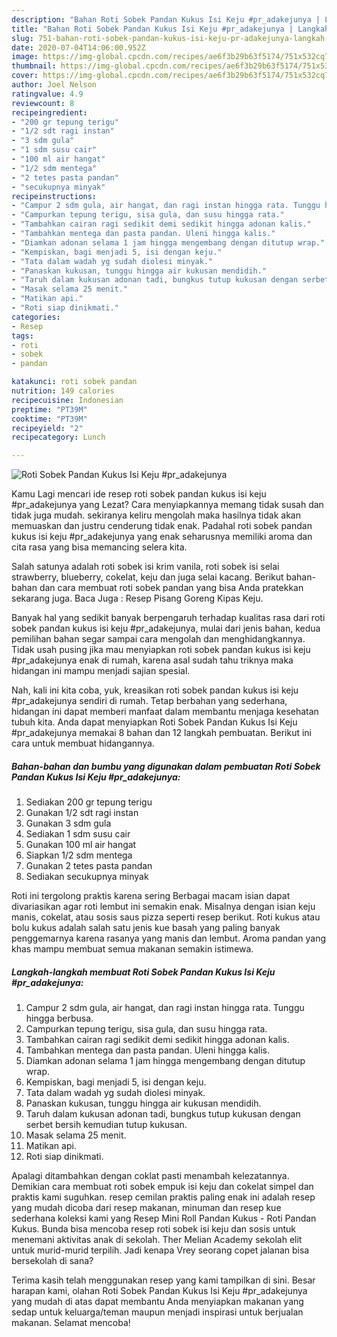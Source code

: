 ```yaml
---
description: "Bahan Roti Sobek Pandan Kukus Isi Keju #pr_adakejunya | Langkah Membuat Roti Sobek Pandan Kukus Isi Keju #pr_adakejunya Yang Enak Dan Lezat"
title: "Bahan Roti Sobek Pandan Kukus Isi Keju #pr_adakejunya | Langkah Membuat Roti Sobek Pandan Kukus Isi Keju #pr_adakejunya Yang Enak Dan Lezat"
slug: 751-bahan-roti-sobek-pandan-kukus-isi-keju-pr-adakejunya-langkah-membuat-roti-sobek-pandan-kukus-isi-keju-pr-adakejunya-yang-enak-dan-lezat
date: 2020-07-04T14:06:00.952Z
image: https://img-global.cpcdn.com/recipes/ae6f3b29b63f5174/751x532cq70/roti-sobek-pandan-kukus-isi-keju-pr_adakejunya-foto-resep-utama.jpg
thumbnail: https://img-global.cpcdn.com/recipes/ae6f3b29b63f5174/751x532cq70/roti-sobek-pandan-kukus-isi-keju-pr_adakejunya-foto-resep-utama.jpg
cover: https://img-global.cpcdn.com/recipes/ae6f3b29b63f5174/751x532cq70/roti-sobek-pandan-kukus-isi-keju-pr_adakejunya-foto-resep-utama.jpg
author: Joel Nelson
ratingvalue: 4.9
reviewcount: 8
recipeingredient:
- "200 gr tepung terigu"
- "1/2 sdt ragi instan"
- "3 sdm gula"
- "1 sdm susu cair"
- "100 ml air hangat"
- "1/2 sdm mentega"
- "2 tetes pasta pandan"
- "secukupnya minyak"
recipeinstructions:
- "Campur 2 sdm gula, air hangat, dan ragi instan hingga rata. Tunggu hingga berbusa."
- "Campurkan tepung terigu, sisa gula, dan susu hingga rata."
- "Tambahkan cairan ragi sedikit demi sedikit hingga adonan kalis."
- "Tambahkan mentega dan pasta pandan. Uleni hingga kalis."
- "Diamkan adonan selama 1 jam hingga mengembang dengan ditutup wrap."
- "Kempiskan, bagi menjadi 5, isi dengan keju."
- "Tata dalam wadah yg sudah diolesi minyak."
- "Panaskan kukusan, tunggu hingga air kukusan mendidih."
- "Taruh dalam kukusan adonan tadi, bungkus tutup kukusan dengan serbet bersih kemudian tutup kukusan."
- "Masak selama 25 menit."
- "Matikan api."
- "Roti siap dinikmati."
categories:
- Resep
tags:
- roti
- sobek
- pandan

katakunci: roti sobek pandan 
nutrition: 149 calories
recipecuisine: Indonesian
preptime: "PT39M"
cooktime: "PT39M"
recipeyield: "2"
recipecategory: Lunch

---
```



![Roti Sobek Pandan Kukus Isi Keju #pr_adakejunya](https://img-global.cpcdn.com/recipes/ae6f3b29b63f5174/751x532cq70/roti-sobek-pandan-kukus-isi-keju-pr_adakejunya-foto-resep-utama.jpg)

Kamu Lagi mencari ide resep roti sobek pandan kukus isi keju #pr_adakejunya yang Lezat? Cara menyiapkannya memang tidak susah dan tidak juga mudah. sekiranya keliru mengolah maka hasilnya tidak akan memuaskan dan justru cenderung tidak enak. Padahal roti sobek pandan kukus isi keju #pr_adakejunya yang enak seharusnya memiliki aroma dan cita rasa yang bisa memancing selera kita.

Salah satunya adalah roti sobek isi krim vanila, roti sobek isi selai strawberry, blueberry, cokelat, keju dan juga selai kacang. Berikut bahan-bahan dan cara membuat roti sobek pandan yang bisa Anda pratekkan sekarang juga. Baca Juga : Resep Pisang Goreng Kipas Keju.

Banyak hal yang sedikit banyak berpengaruh terhadap kualitas rasa dari roti sobek pandan kukus isi keju #pr_adakejunya, mulai dari jenis bahan, kedua pemilihan bahan segar sampai cara mengolah dan menghidangkannya. Tidak usah pusing jika mau menyiapkan roti sobek pandan kukus isi keju #pr_adakejunya enak di rumah, karena asal sudah tahu triknya maka hidangan ini mampu menjadi sajian spesial.


Nah, kali ini kita coba, yuk, kreasikan roti sobek pandan kukus isi keju #pr_adakejunya sendiri di rumah. Tetap berbahan yang sederhana, hidangan ini dapat memberi manfaat dalam membantu menjaga kesehatan tubuh kita. Anda dapat menyiapkan Roti Sobek Pandan Kukus Isi Keju #pr_adakejunya memakai 8 bahan dan 12 langkah pembuatan. Berikut ini cara untuk membuat hidangannya.

<!--inarticleads1-->

##### Bahan-bahan dan bumbu yang digunakan dalam pembuatan Roti Sobek Pandan Kukus Isi Keju #pr_adakejunya:

1. Sediakan 200 gr tepung terigu
1. Gunakan 1/2 sdt ragi instan
1. Gunakan 3 sdm gula
1. Sediakan 1 sdm susu cair
1. Gunakan 100 ml air hangat
1. Siapkan 1/2 sdm mentega
1. Gunakan 2 tetes pasta pandan
1. Sediakan secukupnya minyak


Roti ini tergolong praktis karena sering Berbagai macam isian dapat divariasikan agar roti lembut ini semakin enak. Misalnya dengan isian keju manis, cokelat, atau sosis saus pizza seperti resep berikut. Roti kukus atau bolu kukus adalah salah satu jenis kue basah yang paling banyak penggemarnya karena rasanya yang manis dan lembut. Aroma pandan yang khas mampu membuat semua makanan semakin istimewa. 

<!--inarticleads2-->

##### Langkah-langkah membuat Roti Sobek Pandan Kukus Isi Keju #pr_adakejunya:

1. Campur 2 sdm gula, air hangat, dan ragi instan hingga rata. Tunggu hingga berbusa.
1. Campurkan tepung terigu, sisa gula, dan susu hingga rata.
1. Tambahkan cairan ragi sedikit demi sedikit hingga adonan kalis.
1. Tambahkan mentega dan pasta pandan. Uleni hingga kalis.
1. Diamkan adonan selama 1 jam hingga mengembang dengan ditutup wrap.
1. Kempiskan, bagi menjadi 5, isi dengan keju.
1. Tata dalam wadah yg sudah diolesi minyak.
1. Panaskan kukusan, tunggu hingga air kukusan mendidih.
1. Taruh dalam kukusan adonan tadi, bungkus tutup kukusan dengan serbet bersih kemudian tutup kukusan.
1. Masak selama 25 menit.
1. Matikan api.
1. Roti siap dinikmati.


Apalagi ditambahkan dengan coklat pasti menambah kelezatannya. Demikian cara membuat roti sobek empuk isi keju dan cokelat simpel dan praktis kami suguhkan. resep cemilan praktis paling enak ini adalah resep yang mudah dicoba dari resep makanan, minuman dan resep kue sederhana koleksi kami yang Resep Mini Roll Pandan Kukus - Roti Pandan Kukus. Bunda bisa mencoba resep roti sobek isi keju dan sosis untuk menemani aktivitas anak di sekolah. Ther Melian Academy sekolah elit untuk murid-murid terpilih. Jadi kenapa Vrey seorang copet jalanan bisa bersekolah di sana? 

Terima kasih telah menggunakan resep yang kami tampilkan di sini. Besar harapan kami, olahan Roti Sobek Pandan Kukus Isi Keju #pr_adakejunya yang mudah di atas dapat membantu Anda menyiapkan makanan yang sedap untuk keluarga/teman maupun menjadi inspirasi untuk berjualan makanan. Selamat mencoba!
